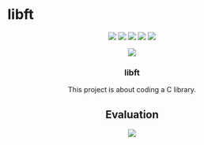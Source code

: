 # libft

<p align="center">
    <img src="https://img.shields.io/github/languages/count/fleizean/libft?style=for-the-badge"/>
    <img src="https://img.shields.io/github/last-commit/fleizean/libft?style=for-the-badge"/>
    <img src="https://img.shields.io/github/forks/fleizean/libft?style=for-the-badge"/>
    <img src="https://img.shields.io/github/followers/fleizean?style=for-the-badge"/>
    <img src="https://img.shields.io/github/watchers/fleizean/libft?style=for-the-badge"/>
</p>

<p align="center">
    <img src="https://badge42.vercel.app/api/v2/cl13ejq4y000909mke5sxpjan/stats?cursusId=21&coalitionId=233"/>
</p>

<h3 align="center">
  libft
</h3>

<p align="center">
    This project is about coding a C library.
</p>

<h2 align="center">
  Evaluation
</h2>

<p align="center">
  <img src="https://badge42.vercel.app/api/v2/cl13ejq4y000909mke5sxpjan/project/2473056"/>
</p>
